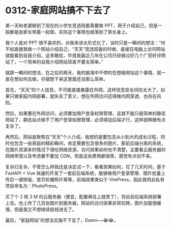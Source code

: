 # 0312-家庭网站搞不下去了

某一天和老婆聊到了现在的小学生竞选班委需要做 PPT，用于介绍自己，但是一般都是由家长带着一起做，实际这个事情也就落到了家长身上。

我个人是对 PPT 很不喜欢的，对我来讲太形式化了，当时只是一瞬间的想法：“何不如直接我做一个网站介绍自己，“天天”竞选班委的时候，直接在电脑上访问网站就能看到自我介绍，这多酷炫，毕竟我最近几年在公司已经做过好几个广受好评网站了，一个简单的自我介绍网站简直不要太简单。”

就那一瞬间的想法，在之后的两天，我的脑海中不停的在想做网站这个事情，就一直在想如何去做，仔细想下来这里面还没那么简单。

首先，“天天”的个人信息，不可能直接暴露在外网，这样信息安全风险太大了，如果只做家庭内网部署，就失去了意义，想在外网访问还得做内网穿透，也存在风险。

然后，如果要在外网访问，必须要加用户登录权限管理，这就不能只是简单的静态网站了，静态站点做不了用户登录权限管理，必须得加后端才行，这样就稍微有点复杂了。

再然后，网站是聚焦在“天天”个人介绍，我想的是要包含从小到大的成长过程，同时也包含一些家庭的精彩瞬间，肯定需要包含很多的图片，那前后端分离的系统，在图片资源多的情况下很吃网络资源，访问效果如何也不清楚，主要看云服务器的网络带宽以及考虑要不要加 CDN，但是这些费用都很贵，感觉有点划不来。

复杂归复杂，不管怎么样我还是决定试一下，看看效果如何，花了几天时间，基于 FastAPI + Vue 快速的开发了一套前后端系统，能够做用户登录管理、图片批量上传后一键排版、首页轮播照片等等，前端效果类似于 VitePress，因此我将此私有项目命名为：PhotoPress。

买了个 2 核 3 M 的云服务器（便宜，配置再往上就贵了），将此前后端系统部署上去，也上传了几百张图片到服务器，网站的访问效果非常拉跨，图片加载很缓慢，但是我又不想继续投钱进去了。

最后，“家庭网站”的想法实施不下去了，Damn~~😂😂。

